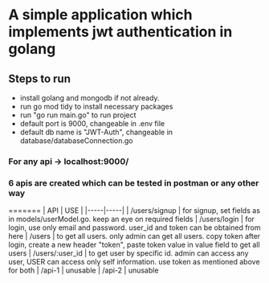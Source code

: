 # A simple application which implements jwt authentication in golang

## Steps to run
- install golang and mongodb if not already.
- run go mod tidy to install necessary packages
- run "go run main.go" to run project
- default port is 9000, changeable in .env file
- default db name is "JWT-Auth", changeable in database/databaseConnection.go

### For any api -> localhost:9000/

### 6 apis are created which can be tested in postman or any other way
=======
| API | USE |
|-----|-----|
| /users/signup | for signup, set fields as in models/userModel.go. keep an eye on required fields
| /users/login | for login, use only email and password. user_id and token can be obtained from here
| /users | to get all users. only admin can get all users. copy token after login, create a new header "token", paste token value in value field to get all users
| /users/:user_id | to get user by specific id. admin can access any user, USER can access only self information. use token as mentioned above for both
| /api-1 | unusable 
| /api-2 | unusable
